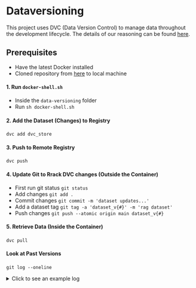 # Dataversioning

This project uses DVC (Data Version Control) to manage data throughout the development lifecycle. The details of our reasoning can be found [here](https://github.com/acheng257/ac215_PrepPal/blob/milestone2/reports/dataversioning.md).

## Prerequisites

- Have the latest Docker installed
- Cloned repository from [here](https://github.com/acheng257/ac215_PrepPal) to local machine

#### 1. Run `docker-shell.sh`

- Inside the `data-versioning` folder
- Run `sh docker-shell.sh`

#### 2. Add the Dataset (Changes) to Registry

`dvc add dvc_store`

#### 3. Push to Remote Registry

`dvc push`

#### 4. Update Git to Rrack DVC changes (Outside the Container)

- First run git status `git status`
- Add changes `git add .`
- Commit changes `git commit -m 'dataset updates...'`
- Add a dataset tag `git tag -a 'dataset_v{#}' -m 'rag dataset'`
- Push changes `git push --atomic origin main dataset_v{#}`

#### 5. Retrieve Data (Inside the Container)

`dvc pull`

#### Look at Past Versions

`git log --oneline`

<details>
  <summary>Click to see an example log</summary>
  <img src="../../reports/git_log.png" alt="Log Image">
</details>
